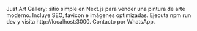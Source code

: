 Just Art Gallery: sitio simple en Next.js para vender una pintura de arte moderno. Incluye SEO, favicon e imágenes optimizadas. Ejecuta npm run dev y visita http://localhost:3000. Contacto por WhatsApp.
